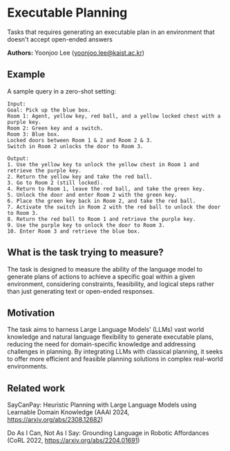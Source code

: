 # Executable Planning

Tasks that requires generating an executable plan in an environment that doesn't accept open-ended answers

**Authors:** Yoonjoo Lee (yoonjoo.lee@kaist.ac.kr)

## Example

A sample query in a zero-shot setting:

```
Input:
Goal: Pick up the blue box.
Room 1: Agent, yellow key, red ball, and a yellow locked chest with a purple key.
Room 2: Green key and a switch.
Room 3: Blue box.
Locked doors between Room 1 & 2 and Room 2 & 3.
Switch in Room 2 unlocks the door to Room 3.

Output:
1. Use the yellow key to unlock the yellow chest in Room 1 and retrieve the purple key.
2. Return the yellow key and take the red ball.
3. Go to Room 2 (still locked).
4. Return to Room 1, leave the red ball, and take the green key.
5. Unlock the door and enter Room 2 with the green key.
6. Place the green key back in Room 2, and take the red ball.
7. Activate the switch in Room 2 with the red ball to unlock the door to Room 3.
8. Return the red ball to Room 1 and retrieve the purple key.
9. Use the purple key to unlock the door to Room 3.
10. Enter Room 3 and retrieve the blue box.

```

## What is the task trying to measure?

The task is designed to measure the ability of the language model to generate plans of actions to achieve a specific goal within a given environment, considering constraints, feasibility, and logical steps rather than just generating text or open-ended responses. 

## Motivation

The task aims to harness Large Language Models' (LLMs) vast world knowledge and natural language flexibility to generate executable plans, reducing the need for domain-specific knowledge and addressing challenges in planning. By integrating LLMs with classical planning, it seeks to offer more efficient and feasible planning solutions in complex real-world environments.

## Related work
SayCanPay: Heuristic Planning with Large Language Models using Learnable Domain Knowledge (AAAI 2024, https://arxiv.org/abs/2308.12682)

Do As I Can, Not As I Say: Grounding Language in Robotic Affordances (CoRL 2022, https://arxiv.org/abs/2204.01691)

